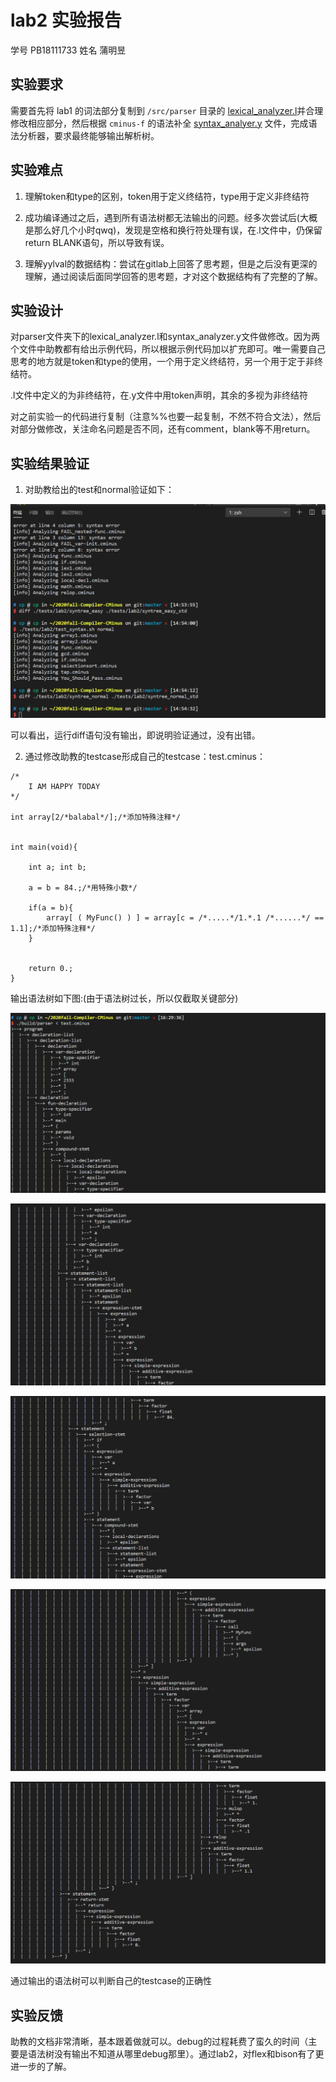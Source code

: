 # lab2 实验报告

学号 PB18111733 姓名 蒲明昱

## 实验要求

需要首先将 lab1 的词法部分复制到 `/src/parser` 目录的 [lexical\_analyzer.l](./src/parser/lexical\_analyzer.l)并合理修改相应部分，然后根据 `cminus-f` 的语法补全 [syntax\_analyer.y](./src/parser/syntax_analyzer.y) 文件，完成语法分析器，要求最终能够输出解析树。

## 实验难点

1. 理解token和type的区别，token用于定义终结符，type用于定义非终结符

2. 成功编译通过之后，遇到所有语法树都无法输出的问题。经多次尝试后(大概是那么好几个小时qwq)，发现是空格和换行符处理有误，在.l文件中，仍保留return BLANK语句，所以导致有误。

3. 理解yylval的数据结构：尝试在gitlab上回答了思考题，但是之后没有更深的理解，通过阅读后面同学回答的思考题，才对这个数据结构有了完整的了解。

## 实验设计

对parser文件夹下的lexical_analyzer.l和syntax_analyzer.y文件做修改。因为两个文件中助教都有给出示例代码，所以根据示例代码加以扩充即可。唯一需要自己思考的地方就是token和type的使用，一个用于定义终结符，另一个用于定于非终结符。

.l文件中定义的为非终结符，在.y文件中用token声明，其余的多视为非终结符

对之前实验一的代码进行复制（注意%%也要一起复制，不然不符合文法），然后对部分做修改，关注命名问题是否不同，还有comment，blank等不用return。

## 实验结果验证

1. 对助教给出的test和normal验证如下：

![avatar](img/lab2_TAtestcase.png)

可以看出，运行diff语句没有输出，即说明验证通过，没有出错。

2. 通过修改助教的testcase形成自己的testcase：test.cminus：

```
/*
    I AM HAPPY TODAY
*/

int array[2/*balabal*/];/*添加特殊注释*/


int main(void){

    int a; int b;

    a = b = 84.;/*用特殊小数*/

    if(a = b){
        array[ ( MyFunc() ) ] = array[c = /*.....*/1.*.1 /*......*/ == 1.1];/*添加特殊注释*/
    }


    return 0.;
}

```

输出语法树如下图:(由于语法树过长，所以仅截取关键部分)

![avatar](img/testcase_1.png)

![avatar](img/testcase_2.png)

![avatar](img/testcase_3.png)

![avatar](img/testcase_4.png)

![avatar](img/testcase_5.png)

通过输出的语法树可以判断自己的testcase的正确性


## 实验反馈

助教的文档非常清晰，基本跟着做就可以。debug的过程耗费了蛮久的时间（主要是语法树没有输出不知道从哪里debug那里）。通过lab2，对flex和bison有了更进一步的了解。